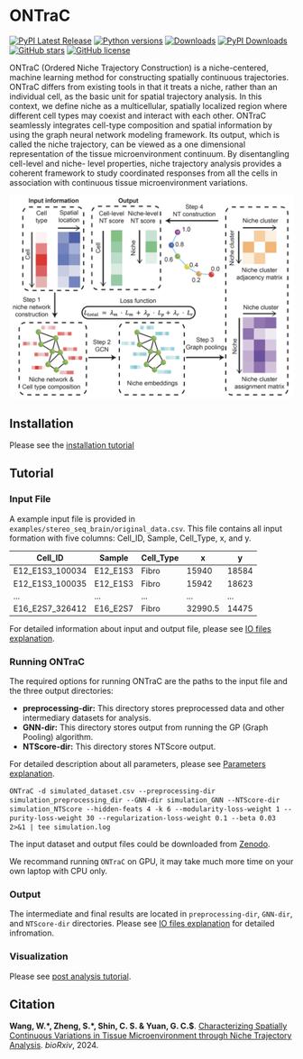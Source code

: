 # **ONTraC**

[![PyPI Latest Release](https://img.shields.io/pypi/v/ONTraC.svg)](https://pypi.org/project/ONTraC/)
[![Python versions](https://img.shields.io/pypi/pyversions/ONTraC.svg)](https://pypi.org/project/ONTraC/)
[![Downloads](https://static.pepy.tech/badge/ONTraC)](https://pepy.tech/project/ONTraC)
[![PyPI Downloads](https://img.shields.io/pypi/dm/ONTraC.svg?label=PyPI%20downloads)](https://pypistats.org/packages/ontrac)
[![GitHub stars](https://badgen.net/github/stars/gyuanlab/ONTraC)](https://github.com/gyuanlab/ONTraC)
[![GitHub license](https://img.shields.io/github/license/gyuanlab/ONTraC.svg)](https://github.com/gyuanlab/ONTraC/blob/master/LICENSE)

ONTraC (Ordered Niche Trajectory Construction) is a niche-centered, machine learning
method for constructing spatially continuous trajectories. ONTraC differs from existing tools in
that it treats a niche, rather than an individual cell, as the basic unit for spatial trajectory
analysis. In this context, we define niche as a multicellular, spatially localized region where
different cell types may coexist and interact with each other.  ONTraC seamlessly integrates
cell-type composition and spatial information by using the graph neural network modeling
framework. Its output, which is called the niche trajectory, can be viewed as a one dimensional
representation of the tissue microenvironment continuum. By disentangling cell-level and niche-
level properties, niche trajectory analysis provides a coherent framework to study coordinated
responses from all the cells in association with continuous tissue microenvironment variations.

![ONTraC Structure](docs/source/_static/images/ONTraC_structure.png)

## Installation

Please see the [installation tutorial](tutorials/installation.md)

## Tutorial

### Input File

A example input file is provided in `examples/stereo_seq_brain/original_data.csv`.
This file contains all input formation with five columns: Cell_ID, Sample, Cell_Type, x, and y.

| Cell_ID         | Sample   | Cell_Type | x       | y     |
| --------------- | -------- | --------- | ------- | ----- |
| E12_E1S3_100034 | E12_E1S3 | Fibro     | 15940   | 18584 |
| E12_E1S3_100035 | E12_E1S3 | Fibro     | 15942   | 18623 |
| ...             | ...      | ...       | ...     | ...   |
| E16_E2S7_326412 | E16_E2S7 | Fibro     | 32990.5 | 14475 |

For detailed information about input and output file, please see [IO files explanation](tutorials/IO_files.md#input-files).

### Running ONTraC

The required options for running ONTraC are the paths to the input file and the three output directories:

- **preprocessing-dir:** This directory stores preprocessed data and other intermediary datasets for analysis.
- **GNN-dir:** This directory stores output from running the GP (Graph Pooling) algorithm.
- **NTScore-dir:** This directory stores NTScore output.

For detailed description about all parameters, please see [Parameters explanation](tutorials/parameters.md).

```{sh}
ONTraC -d simulated_dataset.csv --preprocessing-dir simulation_preprocessing_dir --GNN-dir simulation_GNN --NTScore-dir simulation_NTScore --hidden-feats 4 -k 6 --modularity-loss-weight 1 --purity-loss-weight 30 --regularization-loss-weight 0.1 --beta 0.03 2>&1 | tee simulation.log
```

The input dataset and output files could be downloaded from [Zenodo](https://zenodo.org/records/11186620).

We recommand running `ONTraC` on GPU, it may take much more time on your own laptop with CPU only.

### Output

The intermediate and final results are located in `preprocessing-dir`, `GNN-dir`, and `NTScore-dir` directories. Please see [IO files explanation](tutorials/IO_files.md#output-files) for detailed infromation.

### Visualization

Please see [post analysis tutorial](tutorials/post_analysis.md).

## Citation

**Wang, W.\*, Zheng, S.\*, Shin, C. S. & Yuan, G. C.$**. [Characterizing Spatially Continuous Variations in Tissue Microenvironment through Niche Trajectory Analysis](https://www.biorxiv.org/content/10.1101/2024.04.23.590827v1). *bioRxiv*, 2024.
